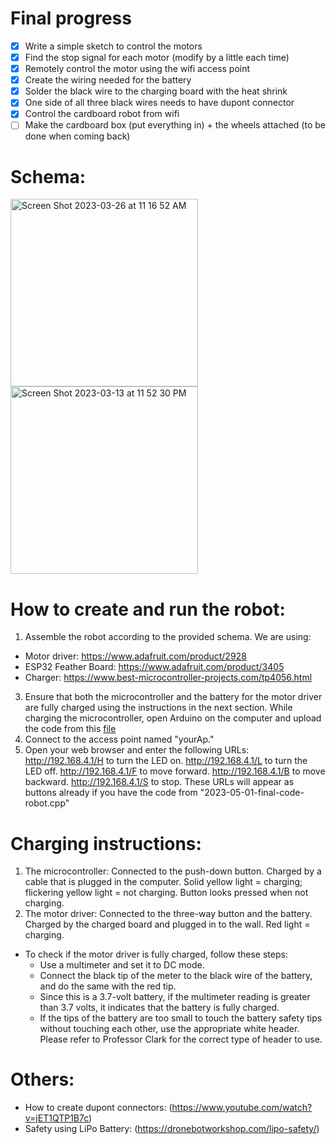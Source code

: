 # Final progress
- [x] Write a simple sketch to control the motors
- [x] Find the stop signal for each motor (modify by a little each time)
- [x] Remotely control the motor using the wifi access point
- [x] Create the wiring needed for the battery
- [x] Solder the black wire to the charging board with the heat shrink
- [x] One side of all three black wires needs to have dupont connector
- [x] Control the cardboard robot from wifi
- [ ] Make the cardboard box (put everything in) + the wheels attached (to be done when coming back)

# Schema:
 <img width="300" alt="Screen Shot 2023-03-26 at 11 16 52 AM" src="https://user-images.githubusercontent.com/79251745/227795826-fdba7b32-bdb4-47f2-a40b-6937271902b9.png">
 
<img width="300" alt="Screen Shot 2023-03-13 at 11 52 30 PM" src="https://user-images.githubusercontent.com/79251745/224919191-448749df-7f8f-4e57-9c54-6ef20f5a5f02.png">

# How to create and run the robot:
1. Assemble the robot according to the provided schema. We are using:
 * Motor driver: https://www.adafruit.com/product/2928  
 * ESP32 Feather Board: https://www.adafruit.com/product/3405
 * Charger: https://www.best-microcontroller-projects.com/tp4056.html
3. Ensure that both the microcontroller and the battery for the motor driver are fully charged using the instructions in the next section. While charging the microcontroller, open Arduino on the computer and upload the code from this [file](https://github.com/chauvuha/ARCS_Lab_Reports/blob/master/reports/2023-05-01-final-code-robot.cpp)
4. Connect to the access point named "yourAp."
5. Open your web browser and enter the following URLs:
    http://192.168.4.1/H to turn the LED on.
    http://192.168.4.1/L to turn the LED off.
    http://192.168.4.1/F to move forward.
    http://192.168.4.1/B to move backward.
    http://192.168.4.1/S to stop.
These URLs will appear as buttons already if you have the code from "2023-05-01-final-code-robot.cpp"

# Charging instructions:
1. The microcontroller: Connected to the push-down button. Charged by a cable that is plugged in the computer. Solid yellow light = charging; flickering yellow light = not charging. Button looks pressed when not charging.
2. The motor driver: Connected to the three-way button and the battery. Charged by the charged board and plugged in to the wall. Red light = charging. 
  + To check if the motor driver is fully charged, follow these steps:
    + Use a multimeter and set it to DC mode.
    + Connect the black tip of the meter to the black wire of the battery, and do the same with the red tip.
    + Since this is a 3.7-volt battery, if the multimeter reading is greater than 3.7 volts, it indicates that the battery is fully charged.
    + If the tips of the battery are too small to touch the battery safety tips without touching each other, use the appropriate white header. Please refer to Professor Clark for the correct type of header to use.

# Others:
* How to create dupont connectors: (https://www.youtube.com/watch?v=jET1QTP1B7c)
* Safety using LiPo Battery: (https://dronebotworkshop.com/lipo-safety/)
